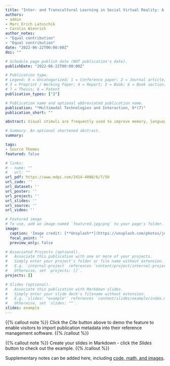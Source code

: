 ```yaml
---
title: "Inter- and Transcultural Learning in Social Virtual Reality: A Proposal for an Inter- and Transcultural Virtual Object Database to be Used in the Implementation, Reflection, and Evaluation of Virtual Encounters"
authors:
- admin
- Marc Erich Latoschik
- Carolin Wienrich
author_notes:
- "Equal contribution"
- "Equal contribution"
date: "2022-06-22T00:00:00Z"
doi: ""

# Schedule page publish date (NOT publication's date).
publishDate: "2022-06-22T00:00:00Z"

# Publication type.
# Legend: 0 = Uncategorized; 1 = Conference paper; 2 = Journal article;
# 3 = Preprint / Working Paper; 4 = Report; 5 = Book; 6 = Book section;
# 7 = Thesis; 8 = Patent
publication_types: ["2"]

# Publication name and optional abbreviated publication name.
publication: "*Multimodal Technologies and Interaction, 6*(7)"
publication_short: ""

abstract: Visual stimuli are frequently used to improve memory, language learning or perception, and understanding of metacognitive processes. However, in virtual reality (VR), there are few systematically and empirically derived databases. This paper proposes the first collection of virtual objects based on empirical evaluation for inter-and transcultural encounters between English- and German-speaking learners. We used explicit and implicit measurement methods to identify cultural associations and the degree of stereotypical perception for each virtual stimuli (n = 293) through two online studies, including native German and English-speaking participants. The analysis resulted in a final well-describable database of 128 objects (called InteractionSuitcase). In future applications, the objects can be used as a great interaction or conversation asset and behavioral measurement tool in social VR applications, especially in the field of foreign language education. For example, encounters can use the objects to describe their culture, or teachers can intuitively assess stereotyped attitudes of the encounters.

# Summary. An optional shortened abstract.
summary: 

tags:
- Source Themes
featured: false

# links:
# - name: ""
#   url: ""
url_pdf: https://www.mdpi.com/2414-4088/6/7/50
url_code: ''
url_dataset: ''
url_poster: ''
url_project: ''
url_slides: ''
url_source: ''
url_video: ''

# Featured image
# To use, add an image named `featured.jpg/png` to your page's folder. 
image:
  caption: 'Image credit: [**Unsplash**](https://unsplash.com/photos/jdD8gXaTZsc)'
  focal_point: ""
  preview_only: false

# Associated Projects (optional).
#   Associate this publication with one or more of your projects.
#   Simply enter your project's folder or file name without extension.
#   E.g. `internal-project` references `content/project/internal-project/index.md`.
#   Otherwise, set `projects: []`.
projects: []

# Slides (optional).
#   Associate this publication with Markdown slides.
#   Simply enter your slide deck's filename without extension.
#   E.g. `slides: "example"` references `content/slides/example/index.md`.
#   Otherwise, set `slides: ""`.
slides: example
---
```


{{% callout note %}}
Click the *Cite* button above to demo the feature to enable visitors to import publication metadata into their reference management software.
{{% /callout %}}

{{% callout note %}}
Create your slides in Markdown - click the *Slides* button to check out the example.
{{% /callout %}}

Supplementary notes can be added here, including [code, math, and images](https://wowchemy.com/docs/writing-markdown-latex/).
